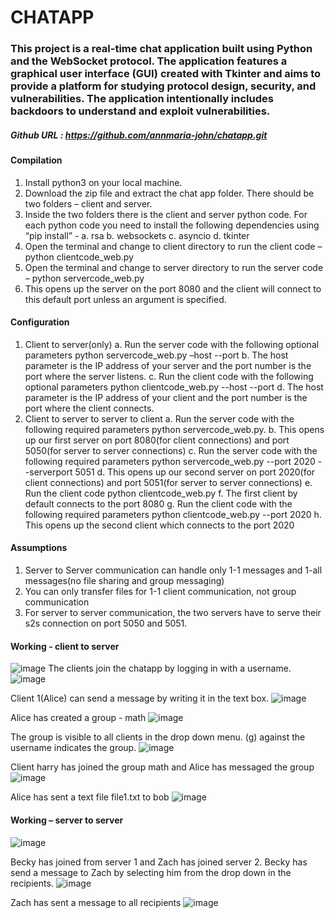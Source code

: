 # CHATAPP

### This project is a real-time chat application built using Python and the WebSocket protocol. The application features a graphical user interface (GUI) created with Tkinter and aims to provide a platform for studying protocol design, security, and vulnerabilities. The application intentionally includes backdoors to understand and exploit vulnerabilities.

##### Github URL : https://github.com/annmaria-john/chatapp.git 


#### Compilation
1.	Install python3 on your local machine.
2.	Download the zip file and extract the chat app folder. There should be two folders – client and server.
3.	Inside the two folders there is the client and server python code. For each python code you need to install the following dependencies using “pip install” - 
a.	rsa
b.	websockets
c.	asyncio
d.	tkinter
4.	Open the terminal and change to client directory to run the client code – 
python clientcode_web.py
5.	Open the terminal and change to server directory to run the server code – 
python servercode_web.py
6.	This opens up the server on the port 8080 and the client will connect to this default port unless an argument is specified.

#### Configuration
1.	Client to server(only)
a.	Run the server code with the following optional parameters
python servercode_web.py –host <IP Address> --port <port number>
b.	The host parameter is the IP address of your server and the port number is the port where the server listens.
c.	Run the client code with the following optional parameters
python clientcode_web.py --host <IP Address> --port <port number>
d.	The host parameter is the IP address of your client and the port number is the port where the client connects.
2.	Client to server to server to client
a.	Run the server code with the following required parameters
python servercode_web.py. 
b.	This opens up our first server on port 8080(for client connections) and port 5050(for server to server connections)
c.	Run the server code with the following required parameters
python servercode_web.py --port 2020 --serverport 5051
d.	This opens up our second server on port 2020(for client connections) and port 5051(for server to server connections)
e.	Run the client code 
python clientcode_web.py 
f.	The first client by default connects to the port 8080
g.	Run the client code with the following required parameters
python clientcode_web.py --port 2020 
h.	This opens up the second client which connects to the port 2020

#### Assumptions
1.	Server to Server communication can handle only 1-1 messages and 1-all messages(no file sharing and group messaging)
2.	You can only transfer files for 1-1 client communication, not group communication
3.	For server to server communication, the two servers have to serve their s2s connection on port 5050 and 5051.

#### Working - client to server
![image](https://github.com/user-attachments/assets/cb26ec1e-f11e-48ea-a2d1-ba08e34f6146)
The clients join the chatapp by logging in with a username.
 ![image](https://github.com/user-attachments/assets/220db569-c270-42d4-b6c1-0a9ac6152c08)

Client 1(Alice) can send a message by writing it in the text box.
 ![image](https://github.com/user-attachments/assets/b4b8df47-ced4-4937-ab9f-bf39206d82b7)

Alice has created a group - math
 ![image](https://github.com/user-attachments/assets/07211751-7e9a-4e04-b5b3-0ce5946ea5e6)

The group is visible to all clients in the drop down menu. (g) against the username indicates the group.
![image](https://github.com/user-attachments/assets/237e32e8-57c5-4b92-9881-50624fbbfdb8)
 
Client harry has joined the group math and Alice has messaged the group 
![image](https://github.com/user-attachments/assets/ad83994d-9398-4d16-a13a-8c32cae261b2)

Alice has sent a text file file1.txt to bob
![image](https://github.com/user-attachments/assets/39e2cdd1-2910-444b-8e41-0304f26e7b9c)

#### Working – server to server
![image](https://github.com/user-attachments/assets/48f93b92-798a-4ab6-8849-0ba3c1957b48)

Becky has joined from server 1 and Zach has joined server 2.
Becky has send a message to Zach by selecting him from the drop down in the recipients.
![image](https://github.com/user-attachments/assets/13af3969-62ef-461a-9d24-6afa1f136d90)

Zach has sent a message to all recipients
![image](https://github.com/user-attachments/assets/a913adc8-f28f-40bd-a165-6bfae018b75b)

 






